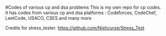 #Codes of various cp and dsa problems
This is my own repo for cp codes. It has codes from various cp and dsa platforms : Codeforces, CodeChef, LeetCode, USACO, CSES and many more

Credits for stress_tester: https://github.com/Nishcurse/Stress_Test